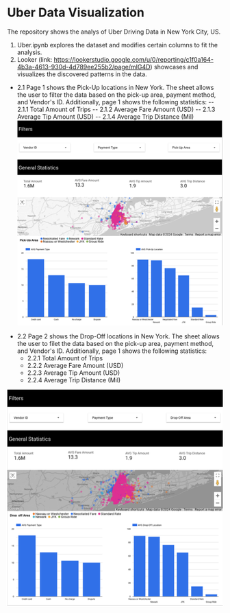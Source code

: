 # Uber Data Visualization

The repository shows the analys of Uber Driving Data in New York City, US. 

1. Uber.ipynb explores the dataset and modifies certain columns to fit the analysis.
2. Looker (link: https://lookerstudio.google.com/u/0/reporting/c1f0a164-4b3a-4613-930d-4d789ee255b2/page/mIG4D) showcases and visualizes the discovered patterns in the data.

  - 2.1 Page 1 shows the Pick-Up locations in New York. The sheet allows the user to filter the data based on the pick-up area, payment method, and Vendor's ID. Additionally, page 1 shows the following statistics: 
   -- 2.1.1 Total Amount of Trips
    -- 2.1.2 Average Fare Amount (USD)
   -- 2.1.3 Average Tip Amount (USD)
   -- 2.1.4 Average Trip Distance (Mil)
![screenshot](screenshot.png)

 * 2.2 Page 2 shows the Drop-Off locations in New York. The sheet allows the user to filet the data based on the pick-up area, payment method, and Vendor's ID. Additionally, page 1 shows the following statistics: 
   - 2.2.1 Total Amount of Trips
   - 2.2.2 Average Fare Amount (USD)
   - 2.2.3 Average Tip Amount (USD)
   - 2.2.4 Average Trip Distance (Mil)

![screenshot](screenshot2.png)
